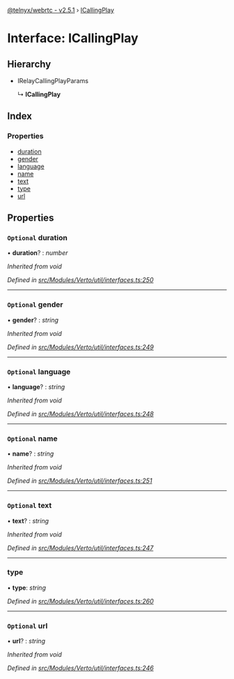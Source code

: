 [@telnyx/webrtc - v2.5.1](../README.md) › [ICallingPlay](icallingplay.md)

# Interface: ICallingPlay

## Hierarchy

* IRelayCallingPlayParams

  ↳ **ICallingPlay**

## Index

### Properties

* [duration](icallingplay.md#optional-duration)
* [gender](icallingplay.md#optional-gender)
* [language](icallingplay.md#optional-language)
* [name](icallingplay.md#optional-name)
* [text](icallingplay.md#optional-text)
* [type](icallingplay.md#type)
* [url](icallingplay.md#optional-url)

## Properties

### `Optional` duration

• **duration**? : *number*

*Inherited from void*

*Defined in [src/Modules/Verto/util/interfaces.ts:250](https://github.com/team-telnyx/webrtc/blob/main/packages/js/src/Modules/Verto/util/interfaces.ts#L250)*

___

### `Optional` gender

• **gender**? : *string*

*Inherited from void*

*Defined in [src/Modules/Verto/util/interfaces.ts:249](https://github.com/team-telnyx/webrtc/blob/main/packages/js/src/Modules/Verto/util/interfaces.ts#L249)*

___

### `Optional` language

• **language**? : *string*

*Inherited from void*

*Defined in [src/Modules/Verto/util/interfaces.ts:248](https://github.com/team-telnyx/webrtc/blob/main/packages/js/src/Modules/Verto/util/interfaces.ts#L248)*

___

### `Optional` name

• **name**? : *string*

*Inherited from void*

*Defined in [src/Modules/Verto/util/interfaces.ts:251](https://github.com/team-telnyx/webrtc/blob/main/packages/js/src/Modules/Verto/util/interfaces.ts#L251)*

___

### `Optional` text

• **text**? : *string*

*Inherited from void*

*Defined in [src/Modules/Verto/util/interfaces.ts:247](https://github.com/team-telnyx/webrtc/blob/main/packages/js/src/Modules/Verto/util/interfaces.ts#L247)*

___

###  type

• **type**: *string*

*Defined in [src/Modules/Verto/util/interfaces.ts:260](https://github.com/team-telnyx/webrtc/blob/main/packages/js/src/Modules/Verto/util/interfaces.ts#L260)*

___

### `Optional` url

• **url**? : *string*

*Inherited from void*

*Defined in [src/Modules/Verto/util/interfaces.ts:246](https://github.com/team-telnyx/webrtc/blob/main/packages/js/src/Modules/Verto/util/interfaces.ts#L246)*
